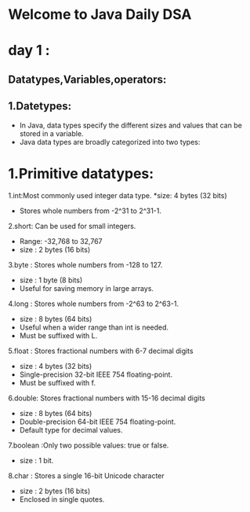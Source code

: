 # Welcome to Java Daily DSA
# day 1 :
## Datatypes,Variables,operators:

## 1.Datetypes:
* In Java, data types specify the different sizes and values that can be stored in a variable.
* Java data types are broadly categorized into two types:

# 1.Primitive datatypes: 

1.int:Most commonly used integer data type.
*size: 4 bytes (32 bits)
* Stores whole numbers from -2^31 to 2^31-1.

2.short: Can be used for small integers.
* Range: -32,768 to 32,767
* size : 2 bytes (16 bits)

3.byte : Stores whole numbers from -128 to 127.
* size : 1 byte (8 bits)
* Useful for saving memory in large arrays.

4.long : Stores whole numbers from -2^63 to 2^63-1.
* size : 8 bytes (64 bits)
* Useful when a wider range than int is needed.
* Must be suffixed with L.

5.float : Stores fractional numbers with 6-7 decimal digits
* size : 4 bytes (32 bits)
* Single-precision 32-bit IEEE 754 floating-point.
* Must be suffixed with f.

6.double: Stores fractional numbers with 15-16 decimal digits
* size : 8 bytes (64 bits)
* Double-precision 64-bit IEEE 754 floating-point.
* Default type for decimal values.

7.boolean :Only two possible values: true or false.
* size : 1 bit.

8.char : Stores a single 16-bit Unicode character
* size : 2 bytes (16 bits)
* Enclosed in single quotes.


